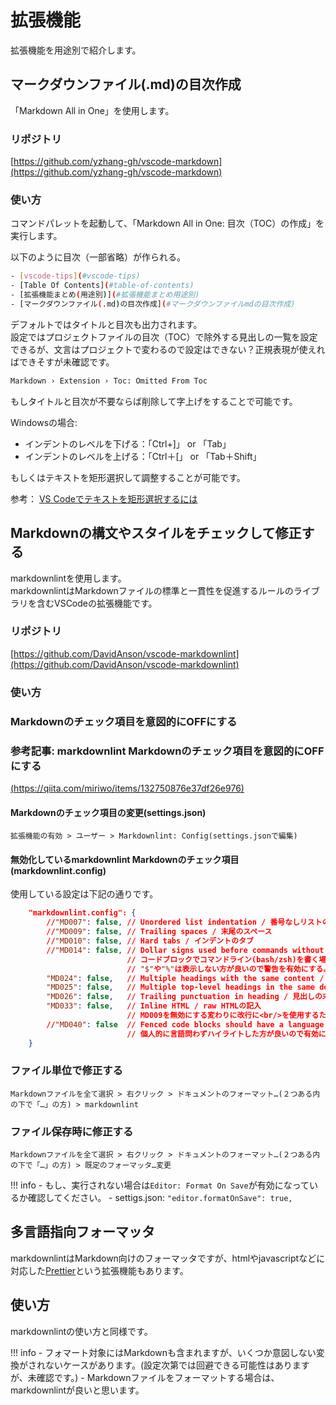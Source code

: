 # 拡張機能

拡張機能を用途別で紹介します。

## マークダウンファイル(.md)の目次作成

「Markdown All in One」を使用します。

### リポジトリ

[https://github.com/yzhang-gh/vscode-markdown](https://github.com/yzhang-gh/vscode-markdown)

### 使い方

コマンドパレットを起動して、「Markdown All in One: 目次（TOC）の作成」を実行します。

以下のように目次（一部省略）が作られる。

```bash
- [vscode-tips](#vscode-tips)
- [Table Of Contents](#table-of-contents)
- [拡張機能まとめ(用途別)](#拡張機能まとめ用途別)
- [マークダウンファイル(.md)の目次作成](#マークダウンファイルmdの目次作成)
```

デフォルトではタイトルと目次も出力されます。<br />
設定ではプロジェクトファイルの目次（TOC）で除外する見出しの一覧を設定できるが、文言はプロジェクトで変わるので設定はできない？正規表現が使えればできそすが未確認です。

```bash
Markdown › Extension › Toc: Omitted From Toc
```

もしタイトルと目次が不要ならば削除して字上げをすることで可能です。

Windowsの場合:

- インデントのレベルを下げる：「Ctrl+\]」 or 「Tab」
- インデントのレベルを上げる：「Ctrl＋\[」 or 「Tab＋Shift」

もしくはテキストを矩形選択して調整することが可能です。

参考： [VS Codeでテキストを矩形選択するには](https://atmarkit.itmedia.co.jp/ait/articles/1805/11/news022.html)

## Markdownの構文やスタイルをチェックして修正する

markdownlintを使用します。<br />
markdownlintはMarkdownファイルの標準と一貫性を促進するルールのライブラリを含むVSCodeの拡張機能です。

### リポジトリ

[https://github.com/DavidAnson/vscode-markdownlint](https://github.com/DavidAnson/vscode-markdownlint)

### 使い方

### Markdownのチェック項目を意図的にOFFにする

### 参考記事: markdownlint Markdownのチェック項目を意図的にOFFにする

[(https://qiita.com/miriwo/items/132750876e37df26e976)](https://qiita.com/miriwo/items/132750876e37df26e976)

#### Markdownのチェック項目の変更(settings.json)

```text
拡張機能の有効 > ユーザー > Markdownlint: Config(settings.jsonで編集)
```

#### 無効化しているmarkdownlint Markdownのチェック項目(markdownlint.config)

使用している設定は下記の通りです。

```json
    "markdownlint.config": {
        //"MD007": false, // Unordered list indentation / 番号なしリストのインデント
        //"MD009": false, // Trailing spaces / 末尾のスペース
        //"MD010": false, // Hard tabs / インデントのタブ
        //"MD014": false, // Dollar signs used before commands without showing output / コマンドの前にドル記号を使用して出力を表示しない
                          // コードブロックでコマンドライン(bash/zsh)を書く場合、コピー＆ペーストを考慮すると、
                          // "$"や"%"は表示しない方が良いので警告を有効にする。(見た目重視であれば無効にする。)
        "MD024": false,   // Multiple headings with the same content / 同じ内容の複数の見出し
        "MD025": false,   // Multiple top-level headings in the same document / 同じドキュメント内の複数のトップレベルの見出し
        "MD026": false,   // Trailing punctuation in heading / 見出しの末尾の句読点
        "MD033": false,   // Inline HTML / raw HTMLの記入
                          // MD009を無効にする変わりに改行に<br/>を使用するため無効にする。
        //"MD040": false  // Fenced code blocks should have a language specified / フェンスされたコードブロックには言語を指定する必要があります
                          // 個人的に言語問わずハイライトした方が良いので有効にする。
    }
```

### ファイル単位で修正する

```text
Markdownファイルを全て選択 > 右クリック > ドキュメントのフォーマット…(２つある内の下で「…」の方) > markdownlint
```

### ファイル保存時に修正する

```text
Markdownファイルを全て選択 > 右クリック > ドキュメントのフォーマット…(２つある内の下で「…」の方) > 既定のフォーマッタ…変更
```

!!! info
    - もし、実行されない場合は`Editor: Format On Save`が有効になっているか確認してください。
    - settigs.json: `"editor.formatOnSave": true,`

## 多言語指向フォーマッタ

markdownlintはMarkdown向けのフォーマッタですが、htmlやjavascriptなどに対応した[Prettier](https://prettier.io/)という拡張機能もあります。

## 使い方

markdownlintの使い方と同様です。

!!! info
    - フォマート対象にはMarkdownも含まれますが、いくつか意図しない変換がされないケースがあります。(設定次第では回避できる可能性はありますが、未確認です。)
    - Markdownファイルをフォーマットする場合は、markdownlintが良いと思います。
